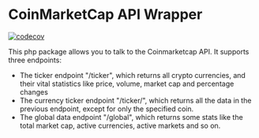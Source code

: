 # CoinMarketCap API Wrapper

[![codecov](https://codecov.io/gh/cointokenhub/cmc-api-php/branch/master/graph/badge.svg)](https://codecov.io/gh/cointokenhub/cmc-api-php)

This php package allows you to talk to the Coinmarketcap API. It supports three endpoints:

- The ticker endpoint "/ticker", which returns all crypto currencies, and their vital statistics like price, volume, market cap and percentage changes
- The currency ticker endpoint "/ticker/<coin>", which returns all the data in the previous endpoint, except for only the specified coin.
- The global data endpoint "/global", which returns some stats like the total market cap, active currencies, active markets and so on.


